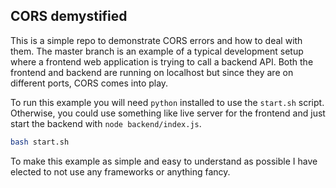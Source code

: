 ## CORS demystified

This is a simple repo to demonstrate CORS errors and how to deal with them.  The master branch is an example of a typical development setup where a frontend web application is trying to call a backend API.  Both the frontend and backend are running on localhost but since they are on different ports, CORS comes into play.

To run this example you will need `python` installed to use the `start.sh` script.  Otherwise, you could use something like live server for the frontend and just start the backend with `node backend/index.js`.

```BASH
bash start.sh
```

To make this example as simple and easy to understand as possible I have elected to not use any frameworks or anything fancy.
